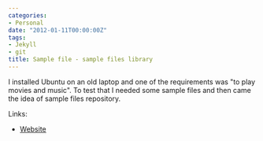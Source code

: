 ```yaml
---
categories:
- Personal
date: "2012-01-11T00:00:00Z"
tags:
- Jekyll
- git
title: Sample file - sample files library
---
```


I installed Ubuntu on an old laptop and one of the requirements was "to play movies and music". To test that I needed some sample files and then came the idea of sample files repository.

Links:

- [Website](http://sample-file.bazadanni.com)
